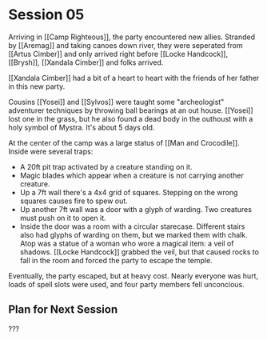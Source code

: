 # Session 05

Arriving in [[Camp Righteous]], the party encountered new allies. Stranded by [[Aremag]] and taking canoes down river, they were seperated from [[Artus Cimber]] and only arrived right before [[Locke Handcock]], [[Brysh]], [[Xandala Cimber]] and folks arrived.

[[Xandala Cimber]] had a bit of a heart to heart with the friends of her father in this new party.

Cousins [[Yosei]] and [[Sylvos]] were taught some "archeologist" adventurer techniques by throwing ball bearings at an out house. [[Yosei]] lost one in the grass, but he also found a dead body in the outhoust with a holy symbol of Mystra. It's about 5 days old.

At the center of the camp was a large status of [[Man and Crocodile]]. Inside were several traps:
- A 20ft pit trap activated by a creature standing on it.
- Magic blades which appear when a creature is not carrying another creature.
- Up a 7ft wall there's a 4x4 grid of squares. Stepping on the wrong squares causes fire to spew out.
- Up another 7ft wall was a door with a glyph of warding. Two creatures must push on it to open it.
- Inside the door was a room with a circular starecase. Different stairs also had glyphs of warding on them, but we marked them with chalk. Atop was a statue of a woman who wore a magical item: a veil of shadows. [[Locke Handcock]] grabbed the veil, but that caused rocks to fall in the room and forced the party to escape the temple.

Eventually, the party escaped, but at heavy cost. Nearly everyone was hurt, loads of spell slots were used, and four party members fell unconcious.

## Plan for Next Session
???